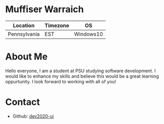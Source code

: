 # Muffiser Warraich

Location | Timezone | OS
-------- | -------- | --
Pennsylvania | EST | Windows10

# About Me
Hello everyone, I am a student at PSU studying software development. I would like to enhance my skills and believe this would be a great learning oppurtunity.
I look forward to working with all of you!

# Contact
  * Github: [dev2020-ui](https://github.com/dev2020-ui)
